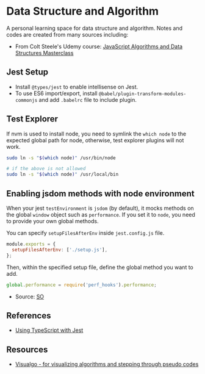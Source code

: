 # Data Structure and Algorithm

A personal learning space for data structure and algorithm.
Notes and codes are created from many sources including:

- From Colt Steele's Udemy course: [JavaScript Algorithms and Data Structures Masterclass](https://www.udemy.com/course/js-algorithms-and-data-structures-masterclass/)

## Jest Setup

- Install `@types/jest` to enable intellisense on Jest.
- To use ES6 import/export, install `@babel/plugin-transform-modules-commonjs` and add `.babelrc` file to include plugin.

## Test Explorer

If nvm is used to install node, you need to symlink the `which node` to the expected global path for node, otherwise, test explorer plugins will not work.

```bash
sudo ln -s "$(which node)" /usr/bin/node

# if the above is not allowed
sudo ln -s "$(which node)" /usr/local/bin
```

## Enabling jsdom methods with node environment

When your jest `testEnvironment` is `jsdom` (by default), it mocks methods on the global `window` object such as `performance`. If you set it to `node`, you need to provide your own global methods.

You can specify `setupFilesAfterEnv` inside `jest.config.js` file.

```js
module.exports = {
  setupFilesAfterEnv: ['./setup.js'],
};
```

Then, within the specified setup file, define the global method you want to add.

```js
global.performance = require('perf_hooks').performance;
```

- Source: [SO](https://stackoverflow.com/a/57825692)

## References

- [Using TypeScript with Jest](https://jestjs.io/docs/getting-started#using-typescript)

## Resources

- [Visualgo - for visualizing algorithms and stepping through pseudo codes](https://visualgo.net/en)

